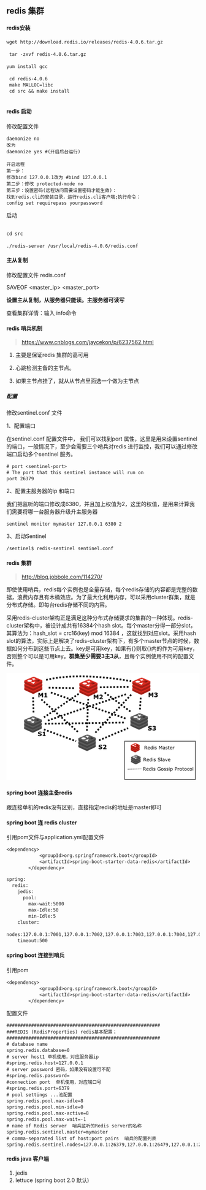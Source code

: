 ## redis 集群



#### redis安装

```shell
wget http://download.redis.io/releases/redis-4.0.6.tar.gz

 tar -zxvf redis-4.0.6.tar.gz

yum install gcc

 cd redis-4.0.6
 make MALLOC=libc
 cd src && make install
 
```

#### redis 启动

修改配置文件

```properties
daemonize no
改为
daemonize yes #(开启后台运行)

开启远程
第一步： 
修改bind 127.0.0.1改为 #bind 127.0.0.1 
第二步：修改 protected-mode no 
第三步：设置密码(远程访问需要设置密码才能生效)： 
找到redis.cli的安装目录，运行redis.cli客户端;执行命令： 
config set requirepass yourpassword 

```

启动

```shell

cd src

./redis-server /usr/local/redis-4.0.6/redis.conf 
```





#### 主从复制

 修改配置文件 redis.conf

SAVEOF <master_ip> <master_port>

**设置主从复制，从服务器只能读。主服务器可读写**

查看集群详情：输入 info命令



#### redis 哨兵机制

> https://www.cnblogs.com/jaycekon/p/6237562.html

1. 主要是保证redis 集群的高可用

2. 心跳检测主备的主节点。

3. 如果主节点挂了，就从从节点里面选一个做为主节点

##### 配置

修改sentinel.conf 文件

1、配置端口

   在sentinel.conf 配置文件中， 我们可以找到port 属性，这里是用来设置sentinel 的端口，一般情况下，至少会需要三个哨兵对redis 进行监控，我们可以通过修改端口启动多个sentinel 服务。

```properties
# port <sentinel-port>
# The port that this sentinel instance will run on
port 26379
```

2、配置主服务器的ip 和端口

我们把监听的端口修改成6380，并且加上权值为2，这里的权值，是用来计算我们需要将哪一台服务器升级升主服务器

```properties
sentinel monitor mymaster 127.0.0.1 6380 2
```

3、启动Sentinel

```properties
/sentinel$ redis-sentinel sentinel.conf
```



#### redis 集群

> <http://blog.jobbole.com/114270/>

即使使用哨兵，redis每个实例也是全量存储，每个redis存储的内容都是完整的数据，浪费内存且有木桶效应。为了最大化利用内存，可以采用cluster群集，就是分布式存储。即每台redis存储不同的内容。

采用redis-cluster架构正是满足这种分布式存储要求的集群的一种体现。redis-cluster架构中，被设计成共有16384个hash slot。每个master分得一部分slot，其算法为：hash_slot = crc16(key) mod 16384 ，这就找到对应slot。采用hash slot的算法，实际上是解决了redis-cluster架构下，有多个master节点的时候，数据如何分布到这些节点上去。key是可用key，如果有{}则取{}内的作为可用key，否则整个可以是可用key。**群集至少需要3主3从**，且每个实例使用不同的配置文件。

![redis-cluster](./images/redis-cluster.png)







#### spring boot 连接主备redis

跟连接单机的redis没有区别，直接指定redis的地址是master即可



#### spring boot 连 redis cluster

引用pom文件与application.yml配置文件

```properties
<dependency>
			<groupId>org.springframework.boot</groupId>
			<artifactId>spring-boot-starter-data-redis</artifactId>
		</dependency>
```

```properties
spring:
  redis:
    jedis:
      pool:
        max-wait:5000
        max-Idle:50
        min-Idle:5
    cluster:
      nodes:127.0.0.1:7001,127.0.0.1:7002,127.0.0.1:7003,127.0.0.1:7004,127.0.0.1:7005,127.0.0.1:7006
    timeout:500
```



#### spring boot 连接到哨兵

引用pom

```properties
<dependency>
			<groupId>org.springframework.boot</groupId>
			<artifactId>spring-boot-starter-data-redis</artifactId>
		</dependency>
```

配置文件

```properties
########################################################
###REDIS (RedisProperties) redis基本配置；
########################################################
# database name
spring.redis.database=0
# server host1 单机使用，对应服务器ip
#spring.redis.host=127.0.0.1  
# server password 密码，如果没有设置可不配
#spring.redis.password=
#connection port  单机使用，对应端口号
#spring.redis.port=6379
# pool settings ...池配置
spring.redis.pool.max-idle=8
spring.redis.pool.min-idle=0
spring.redis.pool.max-active=8
spring.redis.pool.max-wait=-1
# name of Redis server  哨兵监听的Redis server的名称
spring.redis.sentinel.master=mymaster
# comma-separated list of host:port pairs  哨兵的配置列表
spring.redis.sentinel.nodes=127.0.0.1:26379,127.0.0.1:26479,127.0.0.1:26579
```



#### redis java 客户端

1. jedis
2. lettuce (spring boot 2.0 默认)